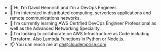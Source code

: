 - 👋 Hi, I’m David Hennrich and I'm a DevOps Engineer.
- 👀 I’m interested in distributed computing, serverless applications and remote communications networks.
- 🌱 I’m currently learning AWS Certified DevOps Engineer Professional as well as the Advanced Networking Speciality.
- 💞️ I’m looking to collaborate on AWS Infrastructure as Code including Terraform. Also Lambda Functions in Python or Node.js.
- 📫 You can reach me at dh@cloudemprise.com

<!---
cloudemprise/cloudemprise is a ✨ special ✨ repository because its `README.md` (this file) appears on your GitHub profile.
You can click the Preview link to take a look at your changes.
--->
